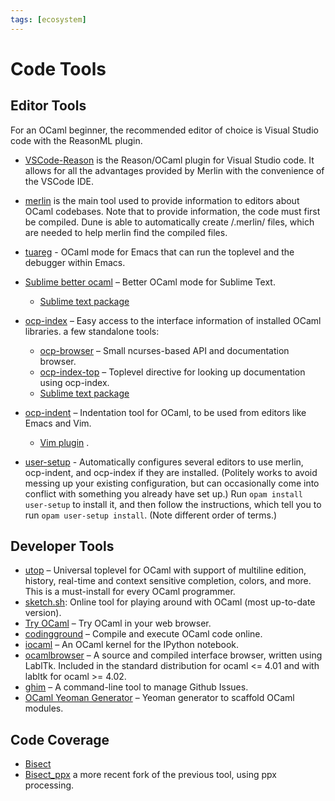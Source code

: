 ```yaml
---
tags: [ecosystem]
---
```


# Code Tools

## Editor Tools

For an OCaml beginner, the recommended editor of choice is Visual Studio code with the ReasonML plugin.

* [VSCode-Reason](https://github.com/reasonml-editor/vscode-reasonml)  is the Reason/OCaml plugin for Visual Studio code. It allows for all the advantages provided by Merlin with the convenience of the VSCode IDE.

* [merlin](https://github.com/ocaml/merlin)  is the main tool used to provide information to editors about OCaml codebases. Note that to provide information, the code must first be compiled. Dune is able to automatically create /.merlin/ files, which are needed to help merlin find the compiled files.
* [tuareg](https://github.com/ocaml/tuareg)  - OCaml mode for Emacs that can run the toplevel and the debugger within Emacs.
* [Sublime better ocaml](https://github.com/whitequark/sublime-better-ocaml)  – Better OCaml mode for Sublime Text.
  * [Sublime text package](https://github.com/def-lkb/sublime-text-merlin)
* [ocp-index](http://www.typerex.org/ocp-index.html)  – Easy access to the interface information of installed OCaml libraries. a few standalone tools:
  * [ocp-browser](http://www.typerex.org/ocp-index.html#ocp-browser)  – Small ncurses-based API and documentation browser.
  * [ocp-index-top](https://github.com/reynir/ocp-index-top)  – Toplevel directive for looking up documentation using ocp-index.
  * [Sublime text package](https://sublime.wbond.net/packages/OCaml%20Autocompletion)
* [ocp-indent](http://www.typerex.org/ocp-indent.html)  – Indentation tool for OCaml, to be used from editors like Emacs and Vim.
  * [Vim plugin](https://github.com/def-lkb/ocp-indent-vim) .
  
* [user-setup](https://github.com/OCamlPro/opam-user-setup) - Automatically configures several editors to use merlin,
ocp-indent, and ocp-index if they are installed.  (Politely works to avoid messing up your existing configuration, but can occasionally come into conflict with something you already have set up.)  Run `opam install user-setup` to install it, and then follow the instructions, which tell you to run `opam user-setup install`. (Note different order of terms.)

## Developer Tools

* [utop](https://github.com/diml/utop)  – Universal toplevel for OCaml with support of multiline edition, history, real-time and context sensitive completion, colors, and more. This is a must-install for every OCaml programmer.
* [sketch.sh](https://sketch.sh/ml): Online tool for playing around with OCaml (most up-to-date version).
* [Try OCaml](http://try.ocamlpro.com/)  – Try OCaml in your web browser.
* [codingground](https://www.tutorialspoint.com/compile_ocaml_online.php)  – Compile and execute OCaml code online.
* [iocaml](https://github.com/andrewray/iocaml)  – An OCaml kernel for the IPython notebook.
* [ocamlbrowser](http://caml.inria.fr/pub/docs/manual-ocaml/browser.html)  – A source and compiled interface browser, written using LablTk. Included in the standard distribution for ocaml <= 4.01 and with labltk for ocaml >= 4.02.
* [ghim](https://github.com/samoht/ghim)  – A command-line tool to manage Github Issues.
* [OCaml Yeoman Generator](https://github.com/mabrasil/generator-ocaml)  – Yeoman generator to scaffold OCaml modules.

## Code Coverage

* [Bisect](http://bisect.x9c.fr/)
* [Bisect_ppx](https://github.com/rleonid/bisect_ppx)  a more recent fork of the previous tool, using ppx processing.

